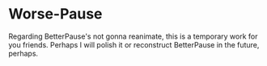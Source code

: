 # Worse-Pause
Regarding BetterPause's not gonna reanimate, this is a temporary work for you friends. Perhaps I will polish it or reconstruct BetterPause in the future, perhaps.
